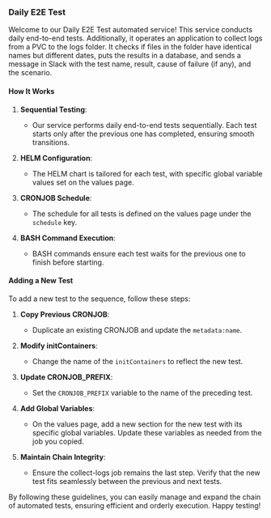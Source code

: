 ### Daily E2E Test

Welcome to our Daily E2E Test automated service! This service conducts daily end-to-end tests. Additionally, it operates an application to collect logs from a PVC to the logs folder. It checks if files in the folder have identical names but different dates, puts the results in a database, and sends a message in Slack with the test name, result, cause of failure (if any), and the scenario.

#### How It Works

1. **Sequential Testing**: 
   - Our service performs daily end-to-end tests sequentially. Each test starts only after the previous one has completed, ensuring smooth transitions.

2. **HELM Configuration**: 
   - The HELM chart is tailored for each test, with specific global variable values set on the values page.

3. **CRONJOB Schedule**: 
   - The schedule for all tests is defined on the values page under the `schedule` key.

4. **BASH Command Execution**: 
   - BASH commands ensure each test waits for the previous one to finish before starting.

#### Adding a New Test

To add a new test to the sequence, follow these steps:

1. **Copy Previous CRONJOB**: 
   - Duplicate an existing CRONJOB and update the `metadata:name`.

2. **Modify initContainers**: 
   - Change the name of the `initContainers` to reflect the new test.

3. **Update CRONJOB_PREFIX**: 
   - Set the `CRONJOB_PREFIX` variable to the name of the preceding test.

4. **Add Global Variables**: 
   - On the values page, add a new section for the new test with its specific global variables. Update these variables as needed from the job you copied.

5. **Maintain Chain Integrity**: 
   - Ensure the collect-logs job remains the last step. Verify that the new test fits seamlessly between the previous and next tests.

By following these guidelines, you can easily manage and expand the chain of automated tests, ensuring efficient and orderly execution. Happy testing!
